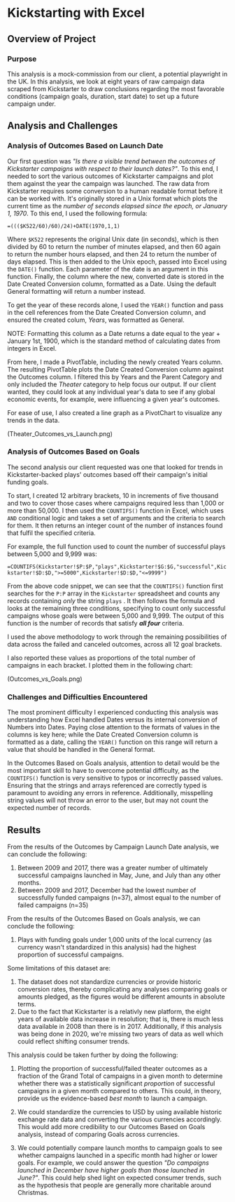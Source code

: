 # Kickstarting with Excel

## Overview of Project

### Purpose

This analysis is a mock-commission from our client, a potential playwright in the UK. In this analysis, we look at eight years of raw campaign data scraped from Kickstarter to draw conclusions regarding the most favorable conditions (campaign goals, duration, start date) to set up a future campaign under.

## Analysis and Challenges

### Analysis of Outcomes Based on Launch Date

Our first question was _"Is there a visible trend between the outcomes of Kickstarter campaigns with respect to their launch dates?"_. To this end, I needed to sort the various outcomes of Kickstarter campaigns and plot them against the year the campaign was launched. The raw data from Kickstarter requires some conversion to a human readable format before it can be worked with. It's originally stored in a Unix format which plots the current time as the _number of seconds elapsed since the epoch, or January 1, 1970_. To this end, I used the following formula:

`=((($K522/60)/60)/24)+DATE(1970,1,1)`

Where `$K522` represents the original Unix date (in seconds), which is then divided by 60 to return the number of minutes elapsed, and then 60 again to return the number hours elapsed, and then 24 to return the number of days elapsed. This is then added to the Unix epoch, passed into Excel using the `DATE()` function. Each parameter of the date is an argument in this function. Finally, the column where the new, converted date is stored in the Date Created Conversion column, formatted as a Date. Using the default General formatting will return a number instead.

To get the year of these records alone, I used the `YEAR()` function and pass in the cell references from the Date Created Conversion column, and ensured the created colum, _Years_, was formatted as General. 

NOTE: Formatting this column as a Date returns a date equal to the year + January 1st, 1900, which is the standard method of calculating dates from integers in Excel.

From here, I made a PivotTable, including the newly created Years column. The resulting PivotTable plots the Date Created Conversion column against the Outcomes column. I filtered this by Years and the Parent Category and only included the _Theater_ category to help focus our output. If our client wanted, they could look at any individual year's data to see if any global economic events, for example, were influencing a given year's outcomes.

For ease of use, I also created a line graph as a PivotChart to visualize any trends in the data.

(Theater_Outcomes_vs_Launch.png)

### Analysis of Outcomes Based on Goals

The second analysis our client requested was one that looked for trends in Kickstarter-backed plays' outcomes based off their campaign's initial funding goals.

To start, I created 12 arbitrary brackets, 10 in increments of five thousand and two to cover those cases where campaigns required less than 1,000 or more than 50,000. I then used the `COUNTIFS()` function in Excel, which uses `AND` conditional logic and takes a set of arguments and the criteria to search for them. It then returns an integer count of the number of instances found that fulfil the specified criteria. 

For example, the full function used to count the number of successful plays between 5,000 and 9,999 was:

`=COUNTIFS(Kickstarter!$P:$P,"plays",Kickstarter!$G:$G,"successful",Kickstarter!$D:$D,">=5000",Kickstarter!$D:$D,"<=9999")`

From the above code snippet, we can see that the `COUNTIFS()` function first searches for the `P:P` array in the  `Kickstarter` spreadsheet and counts any records containing _only_ the string `plays` . It then follows the formula and looks at the remaining three conditions, specifying to count only successful campaigns whose goals were between 5,000 and 9,999. The output of this function is the number of records that satisfy ***all four*** criteria. 

I used the above methodology to work through the remaining possibilities of data across the failed and canceled outcomes, across all 12 goal brackets.

I also reported these values as proportions of the total number of campaigns in each bracket. I plotted them in the following chart:

(Outcomes_vs_Goals.png)

### Challenges and Difficulties Encountered

The most prominent difficulty I experienced conducting this analysis was understanding how Excel handled Dates versus its internal conversion of Numbers into Dates. Paying close attention to the formats of values in the columns is key here; while the Date Created Conversion column is formatted as a date, calling the `YEAR()` function on this range will return a value that should be handled in the General format.

In the Outcomes Based on Goals analysis, attention to detail would be the most important skill to have to overcome potential difficulty, as the `COUNTIFS()` function is very sensitive to typos or incorrectly passed values. Ensuring that the strings and arrays referenced are correctly typed is paramount to avoiding any errors in reference. Additionally, misspelling string values will not throw an error to the user, but may not count the expected number of records.

## Results

From the results of the Outcomes by Campaign Launch Date analysis, we can conclude the following:

1. Between 2009 and 2017, there was a greater number of ultimately successful campaigns launched in May, June, and July than any other months.
2. Between 2009 and 2017, December had the lowest number of successfully funded campaigns (n=37), almost equal to the number of failed campaigns (n=35)

From the results of the Outcomes Based on Goals analysis, we can conclude the following:
1. Plays with funding goals under 1,000 units of the local currency (as currency wasn't standardized in this analysis) had the highest proportion of successful campaigns.

Some limitations of this dataset are:
1. The dataset does not standardize currencies or provide historic conversion rates, thereby complicating any analyses comparing goals or amounts pledged, as the figures would be different amounts in absolute terms.
2. Due to the fact that Kickstarter is a relativly new platform, the eight years of available data increase in resolution; that is, there is much less data available in 2008 than there is in 2017. Additionally, if this analysis was being done in 2020, we're missing two years of data as well which could reflect shifting consumer trends.

This analysis could be taken further by doing the following:
1. Plotting the proportion of successful/failed theater outcomes as a fraction of the Grand Total of campaigns in a given month to determine whether there was a statistically significant _proportion_ of successful campaigns in a given month compared to others. This could, in theory, provide us the evidence-based _best month_ to launch a campaign.

2. We could standardize the currencies to USD by using available historic exchange rate data and converting the various currencies accordingly. This would add more credibility to our Outcomes Based on  Goals analysis, instead of comparing Goals across currencies.

3. We could potentially compare launch months to campaign goals to see whether campaigns launched in a specific month had higher or lower goals. For example, we could answer the question _"Do campaigns launched in December have higher goals than those launched in June?"_. This could help shed light on expected consumer trends, such as the hypothesis that people are generally more charitable around Christmas.
